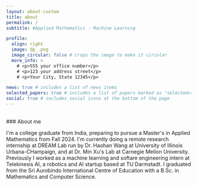 ```yaml
---
layout: about-custom
title: about
permalink: /
subtitle: #Applied Mathematics · Machine Learning

profile:
  align: right
  image: dp_.png
  image_circular: false # crops the image to make it circular
  more_info: >
    # <p>555 your office number</p>
    # <p>123 your address street</p>
    # <p>Your City, State 12345</p>

news: true # includes a list of news items
selected_papers: true # includes a list of papers marked as "selected={true}"
social: true # includes social icons at the bottom of the page
---
```

<br>
### About me <br>

I'm a college graduate from India, preparing to pursue a Master's in Applied Mathematics from Fall 2024. I'm currently doing a remote research internship at DREAM Lab run by Dr. Haohan Wang at University of Illinois Urbana-CHampaign, and at Dr. Min Xu's Lab at Carnegie Mellon University. Previously I worked as a machine learning and softare engineering intern at Telekinesis AI, a robotics and AI startup based at TU Darmstadt. I graduated from the Sri Aurobindo International Centre of Education with a B.Sc. in Mathematics and Computer Science.

<!-- I’m a Masters student at Centrale Nantes studying Advanced Robotics. I work as a research assistant at Lab-V2 run by Dr. Paulo Shakarian at Arizona State University and at ARLIS at the University of Maryland. Previously I interned in Dr. Min Xu’s Lab at Carnegie Mellon University. I was very fortunate to be one of the early members of Telekinesis, a robotics and AI startup based at TU Darmstadt. I graduated from the Sri Aurobindo International Centre of Education with a B.Sc. in Computer Science, Math and Physics.

Vib. Write your biography here. Tell the world about yourself. Link to your favorite [subreddit](http://reddit.com). You can put a picture in, too. The code is already in, just name your picture `prof_pic.jpg` and put it in the `img/` folder.

Put your address / P.O. box / other info right below your picture. You can also disable any of these elements by editing `profile` property of the YAML header of your `_pages/about.md`. Edit `_bibliography/papers.bib` and Jekyll will render your [publications page](/al-folio/publications/) automatically.

Link to your social media connections, too. This theme is set up to use [Font Awesome icons](https://fontawesome.com/) and [Academicons](https://jpswalsh.github.io/academicons/), like the ones below. Add your Facebook, Twitter, LinkedIn, Google Scholar, or just disable all of them. -->
